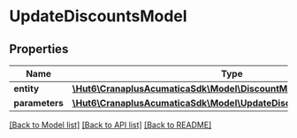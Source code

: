 # UpdateDiscountsModel

## Properties
Name | Type | Description | Notes
------------ | ------------- | ------------- | -------------
**entity** | [**\Hut6\CranaplusAcumaticaSdk\Model\DiscountModel**](DiscountModel.md) |  | 
**parameters** | [**\Hut6\CranaplusAcumaticaSdk\Model\UpdateDiscountsParametersModel**](UpdateDiscountsParametersModel.md) |  | 

[[Back to Model list]](../README.md#documentation-for-models) [[Back to API list]](../README.md#documentation-for-api-endpoints) [[Back to README]](../README.md)


